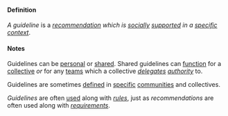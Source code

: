 #### Definition

*A guideline* is a *[recommendation](https://github.com/gcassel/Modular-Organization-Terminology/blob/master/terms/recommend.md) which is [socially](https://github.com/gcassel/Modular-Organization-Terminology/blob/master/terms/social.md) [supported](https://github.com/gcassel/Modular-Organization-Terminology/blob/master/terms/support.md) in a [specific](https://github.com/gcassel/Modular-Organization-Terminology/blob/master/terms/specific.md) [context](https://github.com/gcassel/Modular-Organization-Terminology/blob/master/terms/context.md)*.

#### Notes

Guidelines can be [personal](https://github.com/gcassel/Modular-Organization-Terminology/blob/master/terms/personal.md) or [shared](https://github.com/gcassel/Modular-Organization-Terminology/blob/master/terms/share.md).  Shared guidelines can [function](https://github.com/gcassel/Modular-Organization-Terminology/blob/master/terms/function.md) for a [collective](https://github.com/gcassel/Modular-Organization-Terminology/blob/master/terms/collective.md) *or* for any [teams](https://github.com/gcassel/Modular-Organization-Terminology/blob/master/terms/team.md) which a collective *[delegates](https://github.com/gcassel/Modular-Organization-Terminology/blob/master/terms/delegate.md) [authority](https://github.com/gcassel/Modular-Organization-Terminology/blob/master/terms/authority.md)* to. 

Guidelines are sometimes [defined](https://github.com/gcassel/Modular-Organization-Terminology/blob/master/terms/define.md) in [specific](https://github.com/gcassel/Modular-Organization-Terminology/blob/master/terms/social.md) [communities](https://github.com/gcassel/Modular-Organization-Terminology/blob/master/terms/community.md) and collectives.

*Guidelines* are often [used](https://github.com/gcassel/Modular-Organization-Terminology/blob/master/terms/use.md) along with *[rules](https://github.com/gcassel/Modular-Organization-Terminology/blob/master/terms/rule.md)*, just as *recommendations* are often used along with *[requirements](https://github.com/gcassel/Modular-Organization-Terminology/blob/master/terms/require.md)*.
